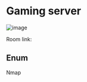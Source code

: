 # Gaming server

![image](https://user-images.githubusercontent.com/5285547/129213923-1713646e-a1c6-4cee-bc44-c178af9519f7.png)

Room link: 

## Enum

Nmap 

```

```


